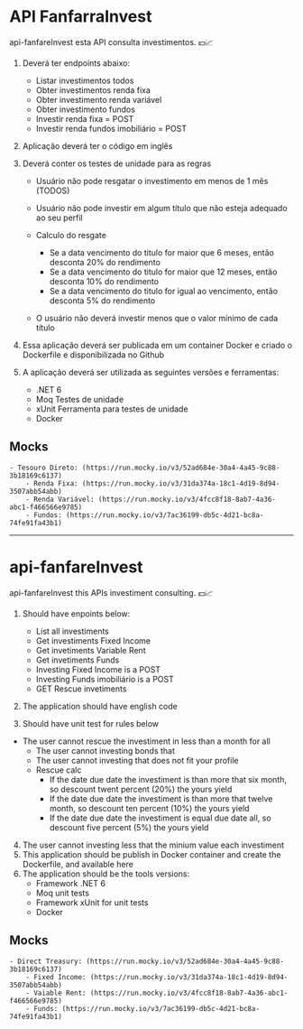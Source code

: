 # API FanfarraInvest
api-fanfareInvest esta API consulta investimentos. 💵​📈​

1. Deverá ter endpoints abaixo:
	- Listar investimentos todos
	- Obter investimentos renda fixa
	- Obter investimento renda variável
	- Obter investimento fundos
	- Investir renda fixa = POST
	- Investir renda fundos imobiliário = POST
	
2. Aplicação deverá ter o código em inglês
3. Deverá conter os testes de unidade para as regras
	- Usuário não pode resgatar o investimento em menos de 1 mês (TODOS)
	- Usuário não pode investir em algum título que não esteja adequado ao seu perfil
	- Calculo do resgate
		- Se a data vencimento do titulo for maior que 6 meses, então desconta 20% do rendimento
		- Se a data vencimento do titulo for maior que 12 meses, então desconta 10% do rendimento
		- Se a data vencimento do titulo for igual ao vencimento, então desconta 5% do rendimento
	
	- O usuário não deverá investir menos que o valor mínimo de cada título	
		
4. Essa aplicação deverá ser publicada em um container Docker e criado o Dockerfile e disponibilizada no Github
5. A aplicação deverá ser utilizada as seguintes versões e ferramentas:
	- .NET 6
	- Moq Testes de unidade
	- xUnit Ferramenta para testes de unidade
	- Docker


  ## Mocks
  	- Tesouro Direto: (https://run.mocky.io/v3/52ad684e-30a4-4a45-9c88-3b18169c6137)
        - Renda Fixa: (https://run.mocky.io/v3/31da374a-18c1-4d19-8d94-3507abb54abb)
        - Renda Variável: (https://run.mocky.io/v3/4fcc8f18-8ab7-4a36-abc1-f466566e9785)
        - Fundos: (https://run.mocky.io/v3/7ac36199-db5c-4d21-bc8a-74fe91fa43b1)

<hr />

# api-fanfareInvest
api-fanfareInvest this APIs investiment consulting. 💵​📈​


1. Should have enpoints below:
	- List all investiments
	- Get investiments Fixed Income
	- Get invetiments Variable Rent
	- Get invetiments Funds
	- Investing Fixed Income is a POST
	- Investing Funds imobiliário is a POST
	- GET Rescue invetiments
	
2. The application should have english code
3. Should have unit test for rules below
  - The user cannot  rescue the investiment in less than a month for all
	- The user cannot investing bonds that
	- The user cannot investing that does not fit your profile
	- Rescue calc
		- If the date due date the investiment is than more that six month, so descount twent percent (20%) the yours yield
		- If the date due date the investiment is than more that twelve month, so descount ten percent (10%) the yours yield
		- If the date due date the investiment is equal due date all, so descount five percent (5%) the yours yield
	
4. The user cannot investing less that the minium value each investiment   
5. This application should be publish in Docker container and create the Dockerfile, and available here
6. The application should be the tools versions:
	- Framework .NET 6
	- Moq unit tests
	- Framework xUnit  for unit tests
	- Docker


  ## Mocks
  	- Direct Treasury: (https://run.mocky.io/v3/52ad684e-30a4-4a45-9c88-3b18169c6137)
        - Fixed Income: (https://run.mocky.io/v3/31da374a-18c1-4d19-8d94-3507abb54abb)
        - Vaiable Rent: (https://run.mocky.io/v3/4fcc8f18-8ab7-4a36-abc1-f466566e9785)
        - Funds: (https://run.mocky.io/v3/7ac36199-db5c-4d21-bc8a-74fe91fa43b1)
